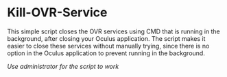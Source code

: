 # Kill-OVR-Service
This simple script closes the OVR services using CMD that is running in the background, after closing your Oculus application. The script makes it easier to close these services without manually trying, since there is no option in the Oculus application to prevent running in the background.


*Use administrator for the script to work*
